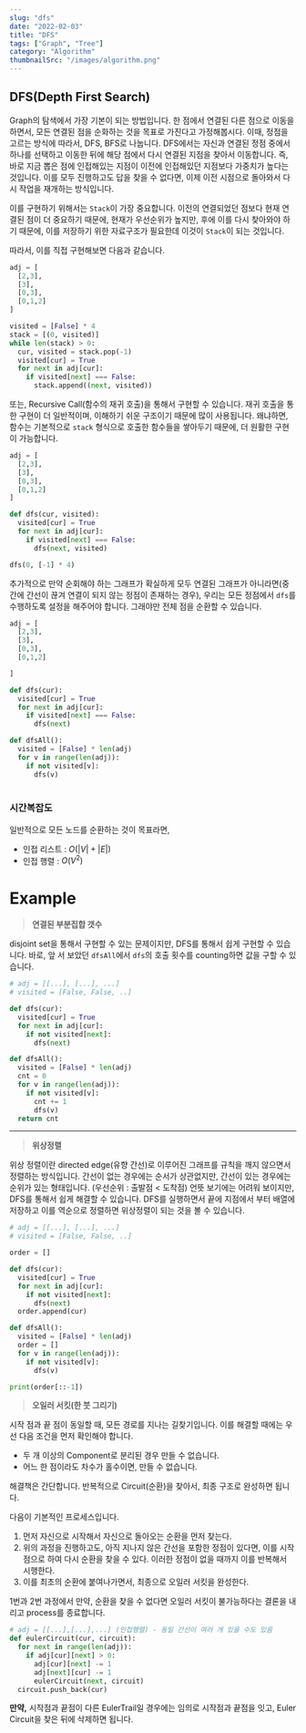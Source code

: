 ```yaml
---
slug: "dfs"
date: "2022-02-03"
title: "DFS"
tags: ["Graph", "Tree"]
category: "Algorithm"
thumbnailSrc: "/images/algorithm.png"
---
```

## DFS(Depth First Search)
Graph의 탐색에서 가장 기본이 되는 방법입니다. 한 점에서 연결된 다른 점으로 이동을 하면서, 모든 연결된 점을 순화하는 것을 목표로 가진다고 가정해봅시다. 이때, 정점을 고르는 방식에 따라서, DFS, BFS로 나눕니다. DFS에서는 자신과 연결된 정점 중에서 하나를 선택하고 이동한 뒤에 해당 점에서 다시 연결된 지점을 찾아서 이동합니다. 즉, 바로 지금 뽑은 점에 인접해있는 지점이 이전에 인접해있던 지점보다 가중치가 높다는 것입니다. 이를 모두 진행하고도 답을 찾을 수 없다면, 이제 이전 시점으로 돌아와서 다시 작업을 재개하는 방식입니다.

이를 구현하기 위해서는 `Stack`이 가장 중요합니다. 이전의 연결되었던 점보다 현재 연결된 점이 더 중요하기 때문에, 현재가 우선순위가 높지만, 후에 이를 다시 찾아와야 하기 때문에, 이를 저장하기 위한 자료구조가 필요한데 이것이 `Stack`이 되는 것입니다.

따라서, 이를 직접 구현해보면 다음과 같습니다.
```python
adj = [
  [2,3],
  [3],
  [0,3],
  [0,1,2]
]

visited = [False] * 4
stack = [(0, visited)]
while len(stack) > 0:
  cur, visited = stack.pop(-1)
  visited[cur] = True
  for next in adj[cur]:
    if visited[next] === False:
      stack.append((next, visited))
```
또는, Recursive Call(함수의 재귀 호출)을 통해서 구현할 수 있습니다. 재귀 호출을 통한 구현이 더 일반적이며, 이해하기 쉬운 구조이기 때문에 많이 사용됩니다. 왜냐하면, 함수는 기본적으로 `stack` 형식으로 호출한 함수들을 쌓아두기 때문에, 더 원활한 구현이 가능합니다. 
```python
adj = [
  [2,3],
  [3],
  [0,3],
  [0,1,2]
]

def dfs(cur, visited):
  visited[cur] = True
  for next in adj[cur]:
    if visited[next] === False:
      dfs(next, visited)

dfs(0, [-1] * 4)
```

추가적으로 만약 순회해야 하는 그래프가 확실하게 모두 연결된 그래프가 아니라면(중간에 간선이 끊겨 연결이 되지 않는 정점이 존재하는 경우), 우리는 모든 정점에서 `dfs`를 수행하도록 설정을 해주어야 합니다. 그래야만 전체 점을 순환할 수 있습니다.

```python
adj = [
  [2,3],
  [3],
  [0,3],
  [0,1,2]

]

def dfs(cur):
  visited[cur] = True
  for next in adj[cur]:
    if visited[next] === False:
      dfs(next)

def dfsAll():
  visited = [False] * len(adj)
  for v in range(len(adj)):
    if not visited[v]:
      dfs(v)
  
```

### 시간복잡도

일반적으로 모든 노드를 순환하는 것이 목표라면, 
- 인접 리스트 : $O(|V| + |E|)$
- 인접 행렬 : $O(V^2)$ 


# Example

> **연결된 부분집합 갯수**

disjoint set을 통해서 구현할 수 있는 문제이지만, DFS를 통해서 쉽게 구현할 수 있습니다. 바로, 앞 서 보았던 `dfsAll`에서 `dfs`의 호출 횟수를 counting하면 값을 구할 수 있습니다.

```python
# adj = [[...], [...], ...]
# visited = [False, False, ..]

def dfs(cur):
  visited[cur] = True
  for next in adj[cur]:
    if not visited[next]:
      dfs(next)

def dfsAll():
  visited = [False] * len(adj)
  cnt = 0
  for v in range(len(adj)):
    if not visited[v]:
      cnt += 1
      dfs(v)
  return cnt
```

---

> **위상정렬**

위상 정렬이란 directed edge(유향 간선)로 이루어진 그래프를 규칙을 깨지 않으면서 정렬하는 방식입니다. 간선이 없는 경우에는 순서가 상관없지만, 간선이 있는 경우에는 순위가 있는 형태입니다. (우선순위 : 출발점 < 도착점)
언뜻 보기에는 어려워 보이지만, DFS를 통해서 쉽게 해결할 수 있습니다. DFS를 실행하면서 끝에 지점에서 부터 배열에 저장하고 이를 역순으로 정렬하면 위상정렬이 되는 것을 볼 수 있습니다.

```python
# adj = [[...], [...], ...]
# visited = [False, False, ..]

order = []

def dfs(cur):
  visited[cur] = True
  for next in adj[cur]:
    if not visited[next]:
      dfs(next)
  order.append(cur)

def dfsAll():
  visited = [False] * len(adj)
  order = []
  for v in range(len(adj)):
    if not visited[v]:
      dfs(v)

print(order[::-1])
```

> **오일러 서킷(한 붓 그리기)**

시작 점과 끝 점이 동일할 때, 모든 경로를 지나는 길찾기입니다.
이를 해결할 때에는 우선 다음 조건을 먼저 확인해야 합니다.

- 두 개 이상의 Component로 분리된 경우 만들 수 없습니다.
- 어느 한 점이라도 차수가 홀수이면, 만들 수 없습니다.

해결책은 간단합니다. 반복적으로 Circuit(순환)을 찾아서, 최종 구조로 완성하면 됩니다.

다음이 기본적인 프로세스입니다.
1. 먼저 자신으로 시작해서 자신으로 돌아오는 순환을 먼저 찾는다.
2. 위의 과정을 진행하고도, 아직 지나지 않은 간선을 포함한 정점이 있다면, 이를 시작점으로 하여 다시 순환을 찾을 수 있다. 이러한 정점이 없을 때까지 이를 반복해서 시행한다.
3. 이를 최초의 순환에 붙여나가면서, 최종으로 오일러 서킷을 완성한다.

1번과 2번 과정에서 만약, 순환을 찾을 수 없다면 오일러 서킷이 불가능하다는 결론을 내리고 process를 종료합니다.

```python
# adj = [[...],[...],...] (인접행렬) - 동일 간선이 여러 개 있을 수도 있음
def eulerCircuit(cur, circuit):
  for next in range(len(adj)):
    if adj[cur][next] > 0:
      adj[cur][next] -= 1
      adj[next][cur] -= 1
      eulerCircuit(next, circuit)
  circuit.push_back(cur)   
```

**만약,** 시작점과 끝점이 다른 EulerTrail일 경우에는 임의로 시작점과 끝점을 잇고, Euler Circuit을 찾은 뒤에 삭제하면 됩니다.

